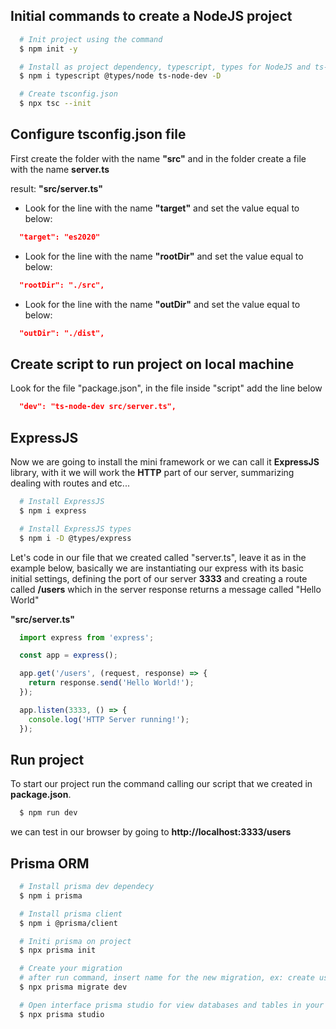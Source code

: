 ## Initial commands to create a NodeJS project
```bash
  # Init project using the command 
  $ npm init -y

  # Install as project dependency, typescript, types for NodeJS and ts-node-dev
  $ npm i typescript @types/node ts-node-dev -D

  # Create tsconfig.json
  $ npx tsc --init
```

## Configure tsconfig.json file
First create the folder with the name **"src"** and in the folder create a file with the name **server.ts**

result: 
**"src/server.ts"**

- Look for the line with the name **"target"** and set the value equal to below:
```json
  "target": "es2020"
```

- Look for the line with the name **"rootDir"** and set the value equal to below:
```json
  "rootDir": "./src",
```

- Look for the line with the name **"outDir"** and set the value equal to below:
```json
  "outDir": "./dist",
```

## Create script to run project on local machine
Look for the file "package.json", in the file inside "script" add the line below
```json
  "dev": "ts-node-dev src/server.ts",
```

## ExpressJS 
Now we are going to install the mini framework or we can call it **ExpressJS** library, with it we will work the **HTTP** part of our server, summarizing dealing with routes and etc...

```bash
  # Install ExpressJS
  $ npm i express

  # Install ExpressJS types
  $ npm i -D @types/express
```

Let's code in our file that we created called "server.ts", leave it as in the example below, basically we are instantiating our express with its basic initial settings, defining the port of our server **3333** and creating a route called **/users** which in the server response returns a message called "Hello World"

**"src/server.ts"**
```typescript
  import express from 'express';

  const app = express();

  app.get('/users', (request, response) => {
    return response.send('Hello World!');
  });

  app.listen(3333, () => {
    console.log('HTTP Server running!');
  });
```

## Run project
To start our project run the command calling our script that we created in **package.json**.
```bash
  $ npm run dev
```

we can test in our browser by going to **http://localhost:3333/users**


## Prisma ORM
```bash
  # Install prisma dev dependecy
  $ npm i prisma

  # Install prisma client
  $ npm i @prisma/client

  # Initi prisma on project
  $ npx prisma init

  # Create your migration
  # after run command, insert name for the new migration, ex: create users
  $ npx prisma migrate dev

  # Open interface prisma studio for view databases and tables in your browser
  $ npx prisma studio
```
